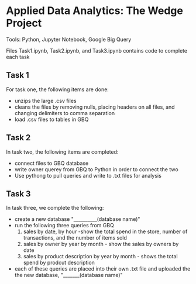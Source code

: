 # Applied Data Analytics: The Wedge Project

Tools: Python, Jupyter Notebook, Google Big Query

Files Task1.ipynb, Task2.ipynb, and Task3.ipynb contains code to complete each task 

## Task 1
For task one, the following items are done:
- unzips the large .csv files 
- cleans the files by removing nulls, placing headers on all files, and changing delimiters to comma separation
- load .csv files to tables in GBQ

## Task 2
In task two, the following items are completed:
- connect files to GBQ database
- write owner querey from GBQ to Python in order to connect the two
- Use pythong to pull queries and write to .txt files for analysis

## Task 3 
In task three, we complete the following:
- create a new database "__________(database name)"
- run the following three queries from GBQ 
  1. sales by date, by hour -show the total spend in the store, number of transactions, and the number of items sold
  2. sales by owner by year by month - show the sales by owners by date
  3. sales by product description by year by month - shows the total spend by prodcut description
- each of these queries are placed into their own .txt file and uploaded the the new database, "_______(database name)"
